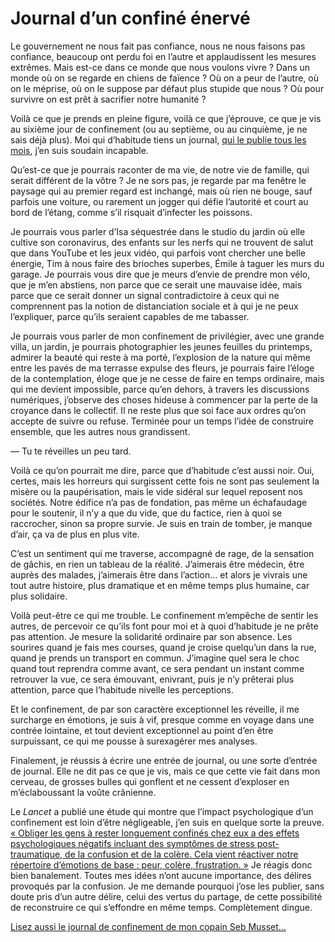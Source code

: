 # Journal d’un confiné énervé

Le gouvernement ne nous fait pas confiance, nous ne nous faisons pas confiance, beaucoup ont perdu foi en l’autre et applaudissent les mesures extrêmes. Mais est-ce dans ce monde que nous voulons vivre ? Dans un monde où on se regarde en chiens de faïence ? Où on a peur de l’autre, où on le méprise, où on le suppose par défaut plus stupide que nous ? Où pour survivre on est prêt à sacrifier notre humanité ?<span id="more-53687"></span>

Voilà ce que je prends en pleine figure, voilà ce que j’éprouve, ce que je vis au sixième jour de confinement (ou au septième, ou au cinquième, je ne sais déjà plus). Moi qui d’habitude tiens un journal, [qui le publie tous les mois](https://tcrouzet.com/carnets/), j’en suis soudain incapable.

Qu’est-ce que je pourrais raconter de ma vie, de notre vie de famille, qui serait différent de la vôtre ? Je ne sors pas, je regarde par ma fenêtre le paysage qui au premier regard est inchangé, mais où rien ne bouge, sauf parfois une voiture, ou rarement un jogger qui défie l’autorité et court au bord de l’étang, comme s’il risquait d’infecter les poissons.

Je pourrais vous parler d’Isa séquestrée dans le studio du jardin où elle cultive son coronavirus, des enfants sur les nerfs qui ne trouvent de salut que dans YouTube et les jeux vidéo, qui parfois vont chercher une belle énergie, Tim à nous faire des brioches superbes, Émile à taguer les murs du garage. Je pourrais vous dire que je meurs d’envie de prendre mon vélo, que je m’en abstiens, non parce que ce serait une mauvaise idée, mais parce que ce serait donner un signal contradictoire à ceux qui ne comprennent pas la notion de distanciation sociale et à qui je ne peux l’expliquer, parce qu’ils seraient capables de me tabasser.

Je pourrais vous parler de mon confinement de privilégier, avec une grande villa, un jardin, je pourrais photographier les jeunes feuilles du printemps, admirer la beauté qui reste à ma porté, l’explosion de la nature qui même entre les pavés de ma terrasse expulse des fleurs, je pourrais faire l’éloge de la contemplation, éloge que je ne cesse de faire en temps ordinaire, mais qui me devient impossible, parce qu’en dehors, à travers les discussions numériques, j’observe des choses hideuse à commencer par la perte de la croyance dans le collectif. Il ne reste plus que soi face aux ordres qu’on accepte de suivre ou refuse. Terminée pour un temps l’idée de construire ensemble, que les autres nous grandissent.

— Tu te réveilles un peu tard.

Voilà ce qu’on pourrait me dire, parce que d’habitude c’est aussi noir. Oui, certes, mais les horreurs qui surgissent cette fois ne sont pas seulement la misère ou la paupérisation, mais le vide sidéral sur lequel reposent nos sociétés. Notre édifice n’a pas de fondation, pas même un échafaudage pour le soutenir, il n’y a que du vide, que du factice, rien à quoi se raccrocher, sinon sa propre survie. Je suis en train de tomber, je manque d’air, ça va de plus en plus vite.

C’est un sentiment qui me traverse, accompagné de rage, de la sensation de gâchis, en rien un tableau de la réalité. J’aimerais être médecin, être auprès des malades, j’aimerais être dans l’action… et alors je vivrais une tout autre histoire, plus dramatique et en même temps plus humaine, car plus solidaire.

Voilà peut-être ce qui me trouble. Le confinement m’empêche de sentir les autres, de percevoir ce qu’ils font pour moi et à quoi d’habitude je ne prête pas attention. Je mesure la solidarité ordinaire par son absence. Les sourires quand je fais mes courses, quand je croise quelqu’un dans la rue, quand je prends un transport en commun. J’imagine quel sera le choc quand tout reprendra comme avant, ce sera pendant un instant comme retrouver la vue, ce sera émouvant, enivrant, puis je n’y prêterai plus attention, parce que l’habitude nivelle les perceptions.

Et le confinement, de par son caractère exceptionnel les réveille, il me surcharge en émotions, je suis à vif, presque comme en voyage dans une contrée lointaine, et tout devient exceptionnel au point d’en être surpuissant, ce qui me pousse à surexagérer mes analyses.

Finalement, je réussis à écrire une entrée de journal, ou une sorte d’entrée de journal. Elle ne dit pas ce que je vis, mais ce que cette vie fait dans mon cerveau, de grosses bulles qui gonflent et ne cessent d’exploser en m’éclaboussant la voûte crânienne.

Le *Lancet* a publié une étude qui montre que l’impact psychologique d’un confinement est loin d’être négligeable, j’en suis en quelque sorte la preuve. [« Obliger les gens à rester longuement confinés chez eux a des effets psychologiques négatifs incluant des symptômes de stress post-traumatique, de la confusion et de la colère. Cela vient réactiver notre répertoire d’émotions de base : peur, colère, frustration. »](https://www.20minutes.fr/monde/2745119-20200321-coronavirus-suisse-durcit-mesures-ecarte-tout-confinement) Je réagis donc bien banalement. Toutes mes idées n’ont aucune importance, des délires provoqués par la confusion. Je me demande pourquoi j’ose les publier, sans doute pris d’un autre délire, celui des vertus du partage, de cette possibilité de reconstruire ce qui s’effondre en même temps. Complètement dingue.

[Lisez aussi le journal de confinement de mon copain Seb Musset…](http://sebmusset.blogspot.com/search/label/confinement)